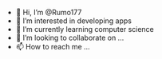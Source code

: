 - 👋 Hi, I’m @Rumo177
- 👀 I’m interested in developing apps
- 🌱 I’m currently learning computer science
- 💞️ I’m looking to collaborate on ...
- 📫 How to reach me ...

<!---
Rumo177/Rumo177 is a ✨ special ✨ repository because its `README.md` (this file) appears on your GitHub profile.
You can click the Preview link to take a look at your changes.
--->
